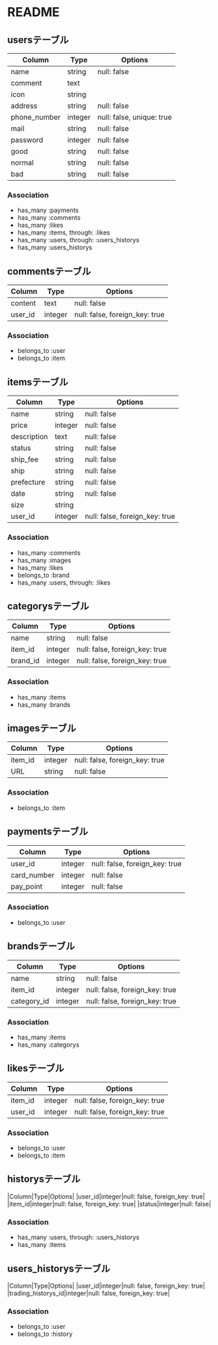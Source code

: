 # README

## usersテーブル

|Column|Type|Options|
|------|----|-------|
|name|string|null: false|
|comment|text||
|icon|string||
|address|string|null: false|
|phone_number|integer|null: false, unique: true|
|mail|string|null: false|
|password|integer|null: false|
|good|string|null: false|
|normal|string|null: false|
|bad|string|null: false|

### Association

- has_many :payments
- has_many :comments
- has_many :likes
- has_many :items, through: :likes
- has_many :users, through: :users_historys
- has_many :users_historys


## commentsテーブル

|Column|Type|Options|
|------|----|-------|
|content|text|null: false|
|user_id|integer|null: false, foreign_key: true|

### Association

- belongs_to :user
- belongs_to :item


## itemsテーブル

|Column|Type|Options|
|------|----|-------|
|name|string|null: false|
|price|integer|null: false|
|description|text|null: false|
|status|string|null: false|
|ship_fee|string|null: false|
|ship|string|null: false|
|prefecture|string|null: false|
|date|string|null: false|
|size|string||
|user_id|integer|null: false, foreign_key: true|

### Association

- has_many :comments
- has_many :images
- has_many :likes
- belongs_to :brand
- has_many :users, through: :likes


## categorysテーブル

|Column|Type|Options|
|------|----|-------|
|name|string|null: false|
|item_id|integer|null: false, foreign_key: true|
|brand_id|integer|null: false, foreign_key: true|

### Association

- has_many :items
- has_many :brands


## imagesテーブル

|Column|Type|Options|
|------|----|-------|
|item_id|integer|null: false, foreign_key: true|
|URL|string|null: false|

### Association

- belongs_to :item


## paymentsテーブル

|Column|Type|Options|
|------|----|-------|
|user_id|integer|null: false, foreign_key: true|
|card_number|integer|null: false|
|pay_point|integer|null: false|

### Association

- belongs_to :user


## brandsテーブル

|Column|Type|Options|
|------|----|-------|
|name|string|null: false|
|item_id|integer|null: false, foreign_key: true|
|category_id|integer|null: false, foreign_key: true|

### Association

- has_many :items
- has_many :categorys


## likesテーブル

|Column|Type|Options|
|------|----|-------|
|item_id|integer|null: false, foreign_key: true|
|user_id|integer|null: false, foreign_key: true|

### Association

- belongs_to :user
- belongs_to :item


## historysテーブル

|Column|Type|Options|
|user_id|integer|null: false, foreign_key: true|
|item_id|integer|null: false, foreign_key: true|
|status|integer|null: false|

### Association
- has_many :users, through: :users_historys
- has_many :items


## users_historysテーブル

|Column|Type|Options|
|user_id|integer|null: false, foreign_key: true|
|trading_historys_id|integer|null: false, foreign_key: true|

### Association
- belongs_to :user
- belongs_to :history






